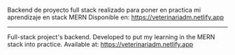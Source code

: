 Backend de proyecto full stack realizado para poner en practica mi aprendizaje en stack MERN
Disponible en: https://veterinariadm.netlify.app

________________________


Full-stack project's backend. Developed to put my learning in the MERN stack into practice.
Available at: https://veterinariadm.netlify.app
